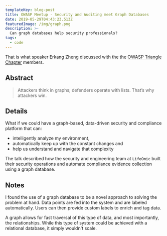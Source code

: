 ```yaml
---
templateKey: blog-post
title: OWASP Meetup - Security and Auditing meet Graph Databases
date: 2019-05-29T04:43:23.513Z
featuredImage: /img/graph.png
description: >-
  Can graph databases help security professionals?
tags:
  - code
---
```

That is what speaker Erkang Zheng discussed with the the [OWASP Triangle Chapter](https://www.meetup.com/owasptriangle/) members. 

## Abstract
> Attackers think in graphs; defenders operate with lists. That’s why attackers win.

## Details

What if we could have a graph-based, data-driven security and compliance platform that can:

* intelligently analyze my environment,
* automatically keep up with the constant changes and
* help us understand and navigate that complexity

The talk described how the security and engineering team at `LifeOmic` built their security operations and automate compliance evidence collection using a graph database. 


## Notes

I found the use of a graph database to be a novel approach to solving the problem at hand. Data points are fed into the system and are labeled automatically. Users can then provide custom labels to enrich and tag data. 

A graph allows for fast traversal of this type of data, and most importantly, the relationships. While this type of system could be achieved with a relational database, it simply wouldn't scale. 
